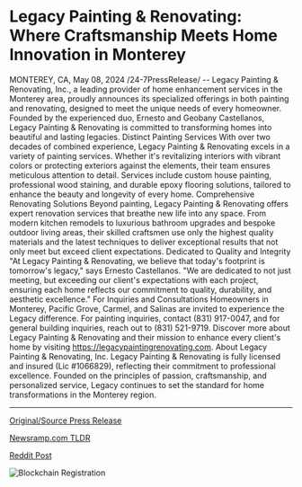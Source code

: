 # Legacy Painting & Renovating: Where Craftsmanship Meets Home Innovation in Monterey

MONTEREY, CA, May 08, 2024 /24-7PressRelease/ -- Legacy Painting & Renovating, Inc., a leading provider of home enhancement services in the Monterey area, proudly announces its specialized offerings in both painting and renovating, designed to meet the unique needs of every homeowner. Founded by the experienced duo, Ernesto and Geobany Castellanos, Legacy Painting & Renovating is committed to transforming homes into beautiful and lasting legacies.  Distinct Painting Services  With over two decades of combined experience, Legacy Painting & Renovating excels in a variety of painting services. Whether it's revitalizing interiors with vibrant colors or protecting exteriors against the elements, their team ensures meticulous attention to detail. Services include custom house painting, professional wood staining, and durable epoxy flooring solutions, tailored to enhance the beauty and longevity of every home.  Comprehensive Renovating Solutions  Beyond painting, Legacy Painting & Renovating offers expert renovation services that breathe new life into any space. From modern kitchen remodels to luxurious bathroom upgrades and bespoke outdoor living areas, their skilled craftsmen use only the highest quality materials and the latest techniques to deliver exceptional results that not only meet but exceed client expectations.  Dedicated to Quality and Integrity  "At Legacy Painting & Renovating, we believe that today's footprint is tomorrow's legacy," says Ernesto Castellanos. "We are dedicated to not just meeting, but exceeding our client's expectations with each project, ensuring each home reflects our commitment to quality, durability, and aesthetic excellence."  For Inquiries and Consultations  Homeowners in Monterey, Pacific Grove, Carmel, and Salinas are invited to experience the Legacy difference. For painting inquiries, contact (831) 917-0047, and for general building inquiries, reach out to (831) 521-9719. Discover more about Legacy Painting & Renovating and their mission to enhance every client's home by visiting https://legacypaintingrenovating.com.  About Legacy Painting & Renovating, Inc.  Legacy Painting & Renovating is fully licensed and insured (Lic #1066829), reflecting their commitment to professional excellence. Founded on the principles of passion, craftsmanship, and personalized service, Legacy continues to set the standard for home transformations in the Monterey region. 

---

[Original/Source Press Release](https://newlive.24-7pressrelease.com/press-release/510690/legacy-painting-renovating-where-craftsmanship-meets-home-innovation-in-monterey)
                    

[Newsramp.com TLDR](https://newsramp.com/curated-news/legacy-painting-renovating-inc-offers-specialized-painting-and-renovating-services-in-monterey-area/14817a6e168090aa7d83e6a3f0c2451d) 

 



[Reddit Post](https://www.reddit.com/r/newsramp/comments/1cpq6qs/legacy_painting_renovating_inc_offers_specialized/) 



![Blockchain Registration](https://cdn.newsramp.app/24-7PressRelease/qrcode/245/11/markZqPl.webp)